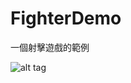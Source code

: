 # FighterDemo
一個射擊遊戲的範例

![alt tag](https://github.com/AoShenFengYu/FighterDemo/blob/master/Fighter%20Demo.gif)
